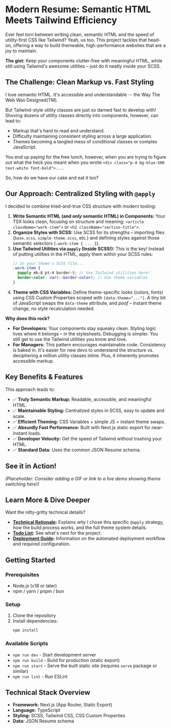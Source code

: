 # Modern Resume: Semantic HTML Meets Tailwind Efficiency

Ever feel torn between writing clean, semantic HTML and the speed of utility-first CSS like Tailwind? Yeah, us too. This project tackles that head-on, offering a way to build themeable, high-performance websites that are a joy to maintain.

**The gist:** Keep your components clutter-free with meaningful HTML, while still using Tailwind's awesome utilities – just do it neatly inside your SCSS.

## The Challenge: Clean Markup vs. Fast Styling

I love semantic HTML. It's accessible and understandable -- the Way The Web Was Designed(TM).

But Tailwind-style utility classes are just so darned fast to develop with!  
Shoving dozens of utility classes directly into components, however, can lead to:

*   Markup that's hard to read and understand.
*   Difficulty maintaining consistent styling across a large application.
*   Themes becoming a tangled mess of conditional classes or complex JavaScript.

You end up paying for the free lunch, however, when you are trying to figure out what the heck you meant when you wrote `<div class="p-4 bg-blue-500 text-white font-bold">...`.

So, how do we have our cake and eat it too?

## Our Approach: Centralized Styling with `@apply`

I decided to combine tried-and-true CSS structure with modern tooling:

1.  **Write Semantic HTML (and *only* semantic HTML) in Components:** Your TSX looks clean, focusing on structure and meaning: `<article className="work-item">` or `<h2 className="section-title">`.
2.  **Organize Styles with SCSS:** Use SCSS for its strengths – importing files (`base.scss`, `simple-theme.scss`, etc.) and defining styles against those semantic selectors (`.work-item { ... }`).
3.  **Use Tailwind Utilities via `@apply` (Inside SCSS!):** This is the key! Instead of putting utilities in the HTML, apply them within your SCSS rules:
    ```scss
    // In your theme's SCSS file...
    .work-item {
      @apply mb-8 pt-4 border-t; // Use Tailwind utilities here!
      border-color: var(--border-color); // Use theme variables
    }
    ```
4.  **Theme with CSS Variables:** Define theme-specific looks (colors, fonts) using CSS Custom Properties scoped with `[data-theme="..."]`. A tiny bit of JavaScript swaps the `data-theme` attribute, and *poof* – instant theme change, no style recalculation needed.

**Why does this rock?**

*   **For Developers:** Your components stay squeaky clean. Styling logic lives where it belongs – in the stylesheets. Debugging is simpler. You still get to use the Tailwind utilities you know and love.
*   **For Managers:** This pattern encourages maintainable code. Consistency is baked in. It's easier for new devs to understand the structure vs. deciphering a million utility classes inline. Plus, it inherently promotes accessible markup.

## Key Benefits & Features

This approach leads to:

*   ✅ **Truly Semantic Markup:** Readable, accessible, and meaningful HTML.
*   ✅ **Maintainable Styling:** Centralized styles in SCSS, easy to update and scale.
*   ✅ **Efficient Theming:** CSS Variables + simple JS = instant theme swaps.
*   ✅ **Absurdly Fast Performance:** Built with Next.js static export for near-instant loads.
*   ✅ **Developer Velocity:** Get the speed of Tailwind without trashing your HTML.
*   ✅ **Standard Data:** Uses the common JSON Resume schema.

## See it in Action!

*(Placeholder: Consider adding a GIF or link to a live demo showing theme switching here!)*

## Learn More & Dive Deeper

Want the nitty-gritty technical details?

*   **[Technical Rationale](doc/rationale.md):** Explains *why* I chose this specific `@apply` strategy, how the build process works, and the full theme system details.
*   **[Todo List](doc/todo.md):** See what's next for the project.
*   **[Deployment Guide](doc/deployment.md):** Information on the automated deployment workflow and required configuration.

## Getting Started

### Prerequisites

*   Node.js (v18 or later)
*   npm / yarn / pnpm / bun

### Setup

1.  Clone the repository
2.  Install dependencies:
    ```bash
    npm install
    ```

### Available Scripts

*   `npm run dev` - Start development server
*   `npm run build` - Build for production (static export)
*   `npm run start` - Serve the built static site (requires `serve` package or similar)
*   `npm run lint` - Run ESLint

## Technical Stack Overview

*   **Framework:** Next.js (App Router, Static Export)
*   **Language:** TypeScript
*   **Styling:** SCSS, Tailwind CSS, CSS Custom Properties
*   **Data:** JSON Resume schema